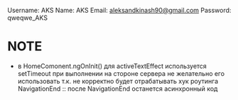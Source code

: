 Username: AKS
Name: AKS
Email: aleksandkinash90@gmail.com
Password: qweqwe_AKS

# NOTE

 - в HomeComonent.ngOnInit() для activeTextEffect используется setTimeout
   при выполнении на стороне сервера не желательно его использовать 
   т.к. не корректно будет отрабатывать хук роутинга NavigationEnd :: после NavigationEnd останется асинхронный код

